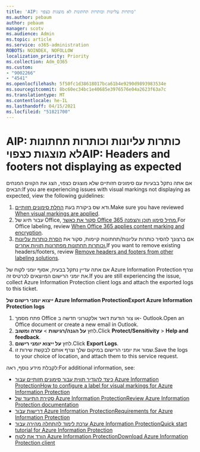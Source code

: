 ```yaml
---
title: 'AIP: כותרות עליונות וכותרות תחתונות לא מוצגות כצפוי'
ms.author: pebaum
author: pebaum
manager: scotv
ms.audience: Admin
ms.topic: article
ms.service: o365-administration
ROBOTS: NOINDEX, NOFOLLOW
localization_priority: Priority
ms.collection: Adm_O365
ms.custom:
- "9002266"
- "4541"
ms.openlocfilehash: 5f50fc1d38618017bca61b4e9290d9893983534e
ms.sourcegitcommit: 8bc60ec34bc1e40685e3976576e04a2623f63a7c
ms.translationtype: MT
ms.contentlocale: he-IL
ms.lasthandoff: 04/15/2021
ms.locfileid: "51821700"
---
```

# <a name="aip-headers-and-footers-not-displaying-as-expected"></a><span data-ttu-id="11261-102">AIP: כותרות עליונות וכותרות תחתונות לא מוצגות כצפוי</span><span class="sxs-lookup"><span data-stu-id="11261-102">AIP: Headers and footers not displaying as expected</span></span>

<span data-ttu-id="11261-103">אם אתה נתקל בבעיות עם סימונים חזותיים שלא מוצגים כצפוי, הצג את הקווים המנחים הבאים:</span><span class="sxs-lookup"><span data-stu-id="11261-103">If you are experiencing issues with visual markings not displaying as expected, view the following guidelines:</span></span>

1. <span data-ttu-id="11261-104">ודא שס ביקורת בעת [החלת סימונים חזותיים](https://docs.microsoft.com/azure/information-protection/configure-policy-markings#when-visual-markings-are-applied).</span><span class="sxs-lookup"><span data-stu-id="11261-104">Make sure you have reviewed [When visual markings are applied](https://docs.microsoft.com/azure/information-protection/configure-policy-markings#when-visual-markings-are-applied).</span></span>
2. <span data-ttu-id="11261-105">עבור תיוג של Office, [סקור את כאשר Office 365 מחיל סימון תוכן והצפנה.](https://docs.microsoft.com/microsoft-365/compliance/sensitivity-labels-office-apps#when-office-apps-apply-content-marking-and-encryption)</span><span class="sxs-lookup"><span data-stu-id="11261-105">For Office labeling, review [When Office 365 applies content marking and encryption](https://docs.microsoft.com/microsoft-365/compliance/sensitivity-labels-office-apps#when-office-apps-apply-content-marking-and-encryption).</span></span>
3. <span data-ttu-id="11261-106">אם ברצונך להסיר כותרות עליונות/תחתונות קיימות, סקור את [הסרת כותרות עליונות וכותרות תחתונות מפתרונות תוויות אחרים.](https://docs.microsoft.com/azure/information-protection/rms-client/client-admin-guide-customizations#remove-headers-and-footers-from-other-labeling-solutions)</span><span class="sxs-lookup"><span data-stu-id="11261-106">If you want to remove existing headers/footers, review [Remove headers and footers from other labeling solutions](https://docs.microsoft.com/azure/information-protection/rms-client/client-admin-guide-customizations#remove-headers-and-footers-from-other-labeling-solutions).</span></span>

<span data-ttu-id="11261-107">אם אתה עדיין נתקל בבעיה, אסוף יומני לקוח של Azure Information Protection וצרף את יומני הרישום המיוצאים לכרטיס זה.</span><span class="sxs-lookup"><span data-stu-id="11261-107">If you are still experiencing the issue, collect Azure Information Protection client logs and attach the exported logs to this ticket.</span></span>

<span data-ttu-id="11261-108">**ייצוא יומני רישום של Azure Information Protection**</span><span class="sxs-lookup"><span data-stu-id="11261-108">**Export Azure Information Protection logs**</span></span>

1. <span data-ttu-id="11261-109">פתח מסמך Office או צור הודעת דואר אלקטרוני חדשה ב- Outlook.</span><span class="sxs-lookup"><span data-stu-id="11261-109">Open an Office document or create a new email in Outlook.</span></span>
2. <span data-ttu-id="11261-110">לחץ **על הגנה/רגישות**  >  **עזרה ומשוב.**</span><span class="sxs-lookup"><span data-stu-id="11261-110">Click **Protect/Sensitivity** > **Help and feedback**.</span></span>
3. <span data-ttu-id="11261-111">לחץ **על ייצוא יומני רישום**.</span><span class="sxs-lookup"><span data-stu-id="11261-111">Click **Export Logs**.</span></span>
4. <span data-ttu-id="11261-112">שמור את יומני הרישום במיקום שלך וצרף אותם לבקשת שירות זו.</span><span class="sxs-lookup"><span data-stu-id="11261-112">Save the logs to your choice of location, and attach them to this service request.</span></span>

<span data-ttu-id="11261-113">לקבלת מידע נוסף, ראה:</span><span class="sxs-lookup"><span data-stu-id="11261-113">For additional information, see:</span></span>

- [<span data-ttu-id="11261-114">כיצד להגדיר תווית עבור סימונים חזותיים עבור Azure Information Protection</span><span class="sxs-lookup"><span data-stu-id="11261-114">How to configure a label for visual markings for Azure Information Protection</span></span>](https://docs.microsoft.com/azure/information-protection/configure-policy-markings)
- [<span data-ttu-id="11261-115">סקירת התיעוד של Azure Information Protection</span><span class="sxs-lookup"><span data-stu-id="11261-115">Review Azure Information Protection documentation</span></span>](https://docs.microsoft.com/azure/information-protection/what-is-information-protection)
- [<span data-ttu-id="11261-116">דרישות עבור Azure Information Protection</span><span class="sxs-lookup"><span data-stu-id="11261-116">Requirements for Azure Information Protection</span></span>](https://docs.microsoft.com/azure/information-protection/get-started/requirements)
- [<span data-ttu-id="11261-117">ערכת לימוד להתחלה מהירה עבור Azure Information Protection</span><span class="sxs-lookup"><span data-stu-id="11261-117">Quick start tutorial for Azure Information Protection</span></span>](https://docs.microsoft.com/azure/information-protection/get-started/infoprotect-quick-start-tutorial)
- [<span data-ttu-id="11261-118">הורד את לקוח Azure Information Protection</span><span class="sxs-lookup"><span data-stu-id="11261-118">Download Azure Information Protection client</span></span>](https://www.microsoft.com/download/details.aspx?id=53018)
